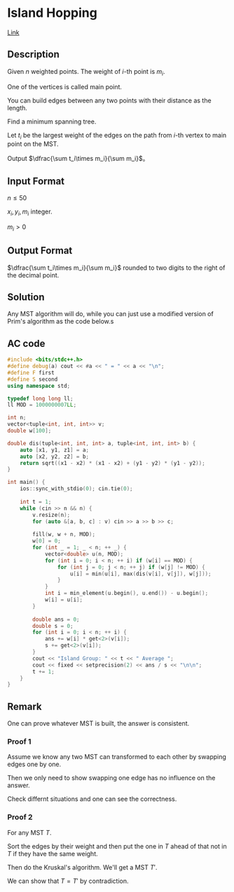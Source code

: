 # Island Hopping

[Link](https://vjudge.net/contest/538106#problem/E)

## Description

Given $n$ weighted points. The weight of $i$-th point is $m_i$.

One of the vertices is called main point.

You can build edges between any two points with their distance as the length.

Find a minimum spanning tree.

Let $t_i$ be the largest weight of the edges on the path from $i$-th vertex to main point on the MST.

Output $\dfrac{\sum t_i\times m_i}{\sum m_i}$。

## Input Format

$n\le 50$

$x_i, y_i, m_i$ integer.

$m_i > 0$

## Output Format

$\dfrac{\sum t_i\times m_i}{\sum m_i}$ rounded to two digits to the right of the decimal point.

## Solution

Any MST algorithm will do, while you can just use a modified version of Prim's algorithm as the code below.s

## AC code

```cpp
#include <bits/stdc++.h>
#define debug(a) cout << #a << " = " << a << "\n";
#define F first
#define S second
using namespace std;

typedef long long ll;
ll MOD = 1000000007LL;

int n;
vector<tuple<int, int, int>> v;
double w[100];

double dis(tuple<int, int, int> a, tuple<int, int, int> b) {
	auto [x1, y1, z1] = a;
	auto [x2, y2, z2] = b;
	return sqrt((x1 - x2) * (x1 - x2) + (y1 - y2) * (y1 - y2));
}

int main() {
	ios::sync_with_stdio(0); cin.tie(0);
	
	int t = 1;
	while (cin >> n && n) {
		v.resize(n);
		for (auto &[a, b, c] : v) cin >> a >> b >> c;
		
		fill(w, w + n, MOD);
		w[0] = 0;
		for (int _ = 1; _ < n; ++ _) {
			vector<double> u(n, MOD);
			for (int i = 0; i < n; ++ i) if (w[i] == MOD) {
				for (int j = 0; j < n; ++ j) if (w[j] != MOD) {
					u[i] = min(u[i], max(dis(v[i], v[j]), w[j]));
				}
			}
			int i = min_element(u.begin(), u.end()) - u.begin();
			w[i] = u[i];
		}
		
		double ans = 0;
		double s = 0;
		for (int i = 0; i < n; ++ i) {
			ans += w[i] * get<2>(v[i]);
			s += get<2>(v[i]);
		}
		cout << "Island Group: " << t << " Average ";
		cout << fixed << setprecision(2) << ans / s << "\n\n";
		t += 1;
	}
}
```

## Remark

One can prove whatever MST is built, the answer is consistent.

### Proof 1

Assume we know any two MST can transformed to each other by swapping edges one by one.

Then we only need to show swapping one edge has no influence on the answer.

Check differnt situations and one can see the correctness.

### Proof 2

For any MST $T$.

Sort the edges by their weight and then put the one in $T$ ahead of that not in $T$ if they have the same weight.

Then do the Kruskal's algorithm. We'll get a MST $T'$.

We can show that $T=T'$ by contradiction.